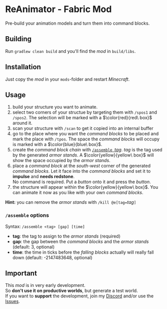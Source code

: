 # ReAnimator - Fabric Mod
Pre-build your animation models and turn them into command blocks.

## Building
Run `gradlew clean build` and you'll find the *mod* in `build/libs`.

## Installation
Just copy the *mod* in your `mods`-folder and restart *Minecraft*.

## Usage
1. build your structure you want to animate.
2. select two corners of your structue by targeting them with `/spos1` and `/spos2`. The selection will be marked with a $\color{red}{red\ box}$ around it.
3. scan your structure with `/scan` to get it copied into an internal buffer
4. go to the place where you want the *command blocks* to be placed and mark the place with `/tpos`. The space the *command blocks* will occupy is marked with a $\color{blue}{blue\ box}$.
5. create the *command block chain* with [`/assemble `*tag*](#assemble-options). *tag* is the tag used by the generated *armor stands*. A $\color{yellow}{yellow\ box}$ will show the space occupied by the *armor stands*.
6. place a *command block* at the *south-west* corner of the generated *command blocks*. Let it face into the *command blocks* and set it to **impulse** and **needs redstone**.<br />No command is required. Put a *button* onto it and press the *button*.
7. the structure will appear within the $\color{yellow}{yellow\ box}$. You can animate it now as you like with your own *command blocks*.

**Hint:** you can remove the *armor stands* with `/kill @e[tag=`*tag*`]`

### `/assemble` options
Syntax: `/assemble <tag> [gap] [time]`
- **tag**: the tag to assign to the *armor stands* (required)
- **gap**: the gap between the *command blocks* and the *armor stands* (default: 3, optional)
- **time**: the time in ticks before the *falling blocks* actually will really fall down (default: -2147483648, optional)

## Important
This *mod* is in very early development.<br />
So **don't use it on productive worlds**, but generate a test world.<br />
If you want to **support** the development, join my [Discord](https://discord.gg/tkX9BcwCCS) and/or use the [Issues](https://github.com/velnias75/ReAnimator/issues).
